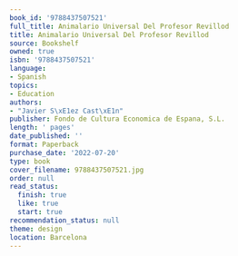 ```yaml
---
book_id: '9788437507521'
full_title: Animalario Universal Del Profesor Revillod
title: Animalario Universal Del Profesor Revillod
source: Bookshelf
owned: true
isbn: '9788437507521'
language:
- Spanish
topics:
- Education
authors:
- "Javier S\xE1ez Cast\xE1n"
publisher: Fondo de Cultura Economica de Espana, S.L.
length: ' pages'
date_published: ''
format: Paperback
purchase_date: '2022-07-20'
type: book
cover_filename: 9788437507521.jpg
order: null
read_status:
  finish: true
  like: true
  start: true
recommendation_status: null
theme: design
location: Barcelona
---
```


